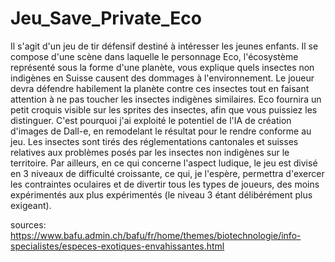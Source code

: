 # Jeu_Save_Private_Eco

Il s'agit d'un jeu de tir défensif destiné à intéresser les jeunes enfants. Il se compose d'une scène dans laquelle le personnage Eco, l'écosystème représenté sous la forme d'une planète, vous explique quels insectes non indigènes en Suisse causent des dommages à l'environnement. Le joueur devra défendre habilement la planète contre ces insectes tout en faisant attention à ne pas toucher les insectes indigènes similaires. Eco fournira un petit croquis visible sur les sprites des insectes, afin que vous puissiez les distinguer. C'est pourquoi j'ai exploité le potentiel de l'IA de création d'images de Dall-e, en remodelant le résultat pour le rendre conforme au jeu. Les insectes sont tirés des réglementations cantonales et suisses relatives aux problèmes posés par les insectes non indigènes sur le territoire. Par ailleurs, en ce qui concerne l'aspect ludique, le jeu est divisé en 3 niveaux de difficulté croissante, ce qui, je l'espère, permettra d'exercer les contraintes oculaires et de divertir tous les types de joueurs, des moins expérimentés aux plus expérimentés (le niveau 3 étant délibérément plus exigeant). 

sources: [https://www.bafu.admin.ch/bafu/fr/home/themes/biotechnologie/info-specialistes/especes-exotiques-envahissantes.html 
](https://www.bafu.admin.ch/bafu/fr/home/themes/biotechnologie/info-specialistes/especes-exotiques-envahissantes.html)
